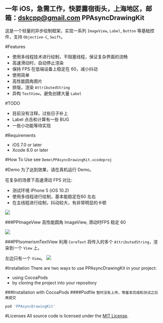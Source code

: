 一年 iOS，急需工作，快要露宿街头，上海地区，邮箱：dskcpp@gmail.com
PPAsyncDrawingKit
------------------------
这是一个轻量的异步绘制框架，实现一系列 `ImageView`, `Label`, `Button` 等基础控件，支持 `Objective-C`, `Swift`。

#Features
* 使用多线程技术进行绘制，不阻塞线程，保证复杂界面的流畅
* 高速滑动时，自动停止渲染
* 保持 FPS 在低端设备上稳定在 60，减小抖动
* 使用简单
* 高性能圆角图片
* 排版，渲染 `AttributedString`
* 异构 `TextView`，避免创建大量 `Label`


#TODO
* 目前没有注释，过些日子补上
* Label 点击和计算有一些 BUG
* 一些小功能等待实现

#Requirements
* iOS 7.0 or later
* Xcode 8.0 or later

#How To Use
see `Demo\PPAsyncDrawingKit.xcodeproj`

#Demo
为了达到效果，请在真机运行 Demo。

在复杂的场景下高速滑动 FPS 对比:

* 测试环境 iPhone 5 (iOS 10.2)
* 使用多线程进行绘制，基本能稳定在60 左右
* 在主线程进行绘制，抖动较大，有非常明显的卡顿

![](http://ww2.sinaimg.cn/large/9bffd8f9gw1fbka8hdcusj20ks0jugmz.jpg)

###PPImageView
高性能圆角 ImageView, 滑动时FPS 稳定 60

![](http://ww4.sinaimg.cn/large/9bffd8f9gw1fbk3ht0t1zj20a108btat.jpg)

###PPIsomerismTextView
利用 `CoreText` 将传入的多个 `AttributedString`，渲染到一个 `View` 上。

左边只有一个 `View`。
![](http://ww4.sinaimg.cn/large/9bffd8f9gw1fbi1ji8hbyj21kw0u67fm.jpg)

#Installation
There are two ways to use PPAsyncDrawingKit in your project:

* using CocoaPods
* by cloning the project into your repository

###Installation with CocoaPods
####Podfile
`暂时没有上传，等基本完成和测试之后再提交`
``` Ruby
pod 'PPAsyncDrawingKit'
```

#Licenses
All source code is licensed under the [MIT License](https://raw.githubusercontent.com/DSKcpp/PPAsyncDrawingKit/master/LICENSE).






